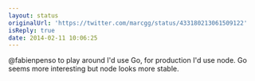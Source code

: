 ```yaml
---
layout: status
originalUrl: 'https://twitter.com/marcgg/status/433180213061509122'
isReply: true
date: 2014-02-11 10:06:25
---
```


@fabienpenso to play around I'd use Go, for production I'd use node. Go seems more interesting but node looks more stable.
